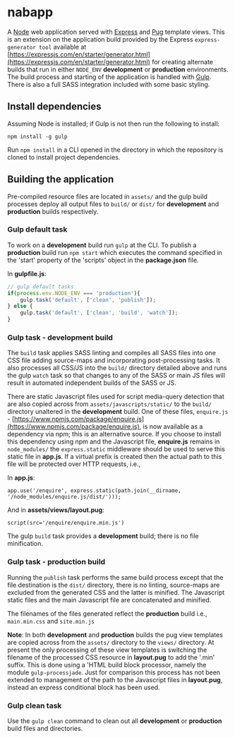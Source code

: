 # nabapp

A [Node](https://nodejs.org/en/) web application served with [Express](https://expressjs.com/) and [Pug](https://pugjs.org/) template views. This is an extension on the application build provided by the Express  ```express-generator tool``` available at [https://expressjs.com/en/starter/generator.html](https://expressjs.com/en/starter/generator.html) for creating alternate builds that run in either ```NODE_ENV``` **development** or **production** environments. The build process and starting of the application is handled with [Gulp](http://gulpjs.com/). There is also a full SASS integration included with some basic styling.

## Install dependencies

Assuming Node is installed; if Gulp is not then run the following to install: 

```npm install -g gulp```

Run ```npm install``` in a CLI opened in the directory in which the repository is cloned to install project dependencies.

## Building the application

Pre-compiled resource files are located in ```assets/``` and the gulp build processes deploy all output files to ```build/``` or ```dist/``` for **development** and **production** builds respectively.

### Gulp default task

To work on a **development** build run ```gulp``` at the CLI. To publish a **production** build run ```npm start``` which executes the command specified in the 'start' property of the 'scripts' object in the **package.json** file.

In **gulpfile.js**:
```JavaScript
// gulp default tasks
if(process.env.NODE_ENV === 'production'){
    gulp.task('default', ['clean', 'publish']);
} else {
    gulp.task('default', ['clean', 'build', 'watch']);
}
```

### Gulp task - development build

The ```build``` task applies SASS linting and compiles all SASS files into one CSS file adding source-maps and incorporating post-processing tasks. It also processes all CSS/JS into the ```build/``` directory detailed above and runs the gulp ```watch``` task so that changes to any of the SASS or main JS files will result in automated independent builds of the SASS or JS.

There are static Javascript files used for script media-query detection that are also copied across from ```assets/javascripts/static/``` to the ```build/``` directory unaltered in the **development** build. One of these files, ```enquire.js``` - [https://www.npmjs.com/package/enquire.js](https://www.npmjs.com/package/enquire.js), is now available as a dependency via npm; this is an alternative source. If you choose to install this dependency using npm and the Javascript file, **enquire.js** remains in ```node_modules/``` the ```express.static``` middleware should be used to serve this static file in **app.js**. If a virtual prefix is created then the actual path to this file will be protected over HTTP requests, i.e.,

In **app.js**:
```
app.use('/enquire', express.static(path.join(__dirname, '/node_modules/enquire.js/dist/')));
```

And in **assets/views/layout.pug**:

```
script(src='/enquire/enquire.min.js')
```

The gulp ```build``` task provides a **development** build; there is no file minification.

### Gulp task - production build

Running the ```publish``` task performs the same build process except that the file destination is the ```dist/``` directory, there is no linting, source-maps are excluded from the generated CSS and the latter is minified. The Javascript static files and the main Javascript file are concatenated and minified.

The filenames of the files generated reflect the **production** build i.e., ```main.min.css``` and ```site.min.js```

**Note**:
In both **development** and **production** builds the pug view templates are copied across from the ```assets/``` directory to the ```views/``` directory. At present the only processing of these view templates is switching the filename of the processed CSS resource in **layout.pug** to add the '.min' suffix. This is done using a 'HTML build block processor, namely the module ```gulp-processjade```. Just for comparison this process has not been extended to management of the path to the Javascript files in **layout.pug**, instead an express conditional block has been used.

### Gulp clean task

Use the ```gulp clean``` command to clean out all **development** or **production** build files and directories.